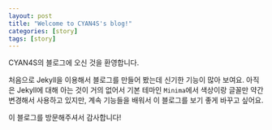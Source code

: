 ```yaml
---
layout: post
title: "Welcome to CYAN4S's blog!"
categories: [story]
tags: [story]
---
```


CYAN4S의 블로그에 오신 것을 환영합니다.

처음으로 Jekyll을 이용해서 블로그를 만들어 봤는데 신기한 기능이 많아 보여요. 아직은 Jekyll에 대해 아는 것이 거의 없어서 기본 테마인 `Minima`에서 색상이랑 글꼴만 약간 변경해서 사용하고 있지만, 계속 기능들을 배워서 이 블로그를 보기 좋게 바꾸고 싶어요.

이 블로그를 방문해주셔서 감사합니다!
